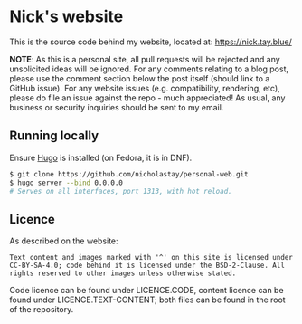 # Nick's website

This is the source code behind my website, located at: https://nick.tay.blue/

**NOTE**: As this is a personal site, all pull requests will be rejected and any unsolicited ideas will be ignored. For any comments relating to a blog post, please use the comment section below the post itself (should link to a GitHub issue). For any website issues (e.g. compatibility, rendering, etc), please do file an issue against the repo - much appreciated! As usual, any business or security inquiries should be sent to my email.

## Running locally

Ensure [Hugo](https://gohugo.io/) is installed (on Fedora, it is in DNF).

``` sh
$ git clone https://github.com/nicholastay/personal-web.git
$ hugo server --bind 0.0.0.0
# Serves on all interfaces, port 1313, with hot reload.
```

## Licence

As described on the website:

```
Text content and images marked with '^' on this site is licensed under CC-BY-SA-4.0; code behind it is licensed under the BSD-2-Clause. All rights reserved to other images unless otherwise stated. 
```

Code licence can be found under LICENCE.CODE, content licence can be found under LICENCE.TEXT-CONTENT; both files can be found in the root of the repository.
